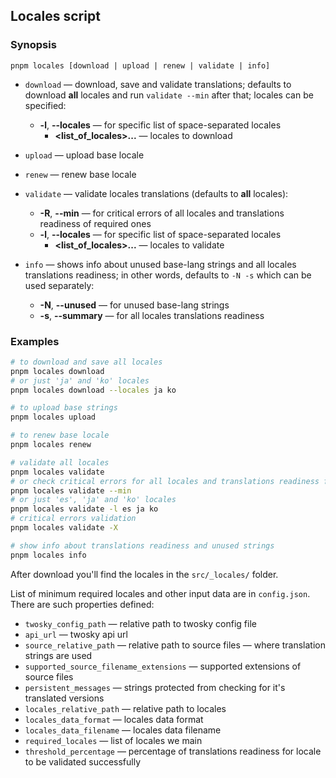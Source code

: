 ## Locales script

### Synopsis
```
pnpm locales [download | upload | renew | validate | info]
```

- `download` — download, save and validate translations; defaults to download **all** locales and run `validate --min` after that; locales can be specified:
  - **-l**, **--locales** — for specific list of space-separated locales
    - **<list_of_locales>...** — locales to download

- `upload` — upload base locale

- `renew` — renew base locale

- `validate` — validate locales translations (defaults to **all** locales):
  - **-R**, **--min** — for critical errors of all locales and translations readiness of required ones
  - **-l**, **--locales** — for specific list of space-separated locales
    - **<list_of_locales>...** — locales to validate

- `info` — shows info about unused base-lang strings and all locales translations readiness; in other words, defaults to `-N -s` which can be used separately:
  - **-N**, **--unused** — for unused base-lang strings
  - **-s**, **--summary** — for all locales translations readiness

### Examples

```bash
# to download and save all locales
pnpm locales download
# or just 'ja' and 'ko' locales
pnpm locales download --locales ja ko

# to upload base strings
pnpm locales upload

# to renew base locale
pnpm locales renew

# validate all locales
pnpm locales validate
# or check critical errors for all locales and translations readiness for ours
pnpm locales validate --min
# or just 'es', 'ja' and 'ko' locales
pnpm locales validate -l es ja ko
# critical errors validation
pnpm locales validate -X

# show info about translations readiness and unused strings
pnpm locales info
```

After download you'll find the locales in the `src/_locales/` folder.

List of minimum required locales and other input data are in `config.json`. There are such properties defined:
- `twosky_config_path` — relative path to twosky config file
- `api_url` — twosky api url
- `source_relative_path` — relative path to source files — where translation strings are used
- `supported_source_filename_extensions` — supported extensions of source files
- `persistent_messages` — strings protected from checking for it's translated versions
- `locales_relative_path` — relative path to locales
- `locales_data_format` — locales data format
- `locales_data_filename` — locales data filename
- `required_locales` — list of locales we main
- `threshold_percentage` — percentage of translations readiness for locale to be validated successfully
